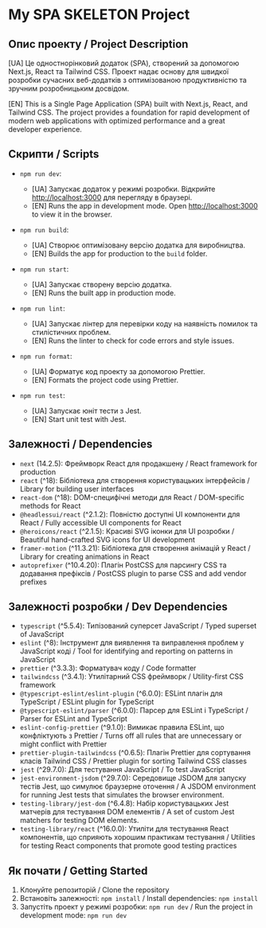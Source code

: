 # My SPA SKELETON Project

## Опис проекту / Project Description

[UA] Це одностнорінковий додаток (SPA), створений за допомогою Next.js, React та Tailwind CSS. Проект надає основу для швидкої розробки сучасних веб-додатків з оптимізованою продуктивністю та зручним розробницьким досвідом.

[EN] This is a Single Page Application (SPA) built with Next.js, React, and Tailwind CSS. The project provides a foundation for rapid development of modern web applications with optimized performance and a great developer experience.

## Скрипти / Scripts

- `npm run dev`:

  - [UA] Запускає додаток у режимі розробки. Відкрийте [http://localhost:3000](http://localhost:3000) для перегляду в браузері.
  - [EN] Runs the app in development mode. Open [http://localhost:3000](http://localhost:3000) to view it in the browser.

- `npm run build`:

  - [UA] Створює оптимізовану версію додатка для виробництва.
  - [EN] Builds the app for production to the `build` folder.

- `npm run start`:

  - [UA] Запускає створену версію додатка.
  - [EN] Runs the built app in production mode.

- `npm run lint`:

  - [UA] Запускає лінтер для перевірки коду на наявність помилок та стилістичних проблем.
  - [EN] Runs the linter to check for code errors and style issues.

- `npm run format`:
  - [UA] Форматує код проекту за допомогою Prettier.
  - [EN] Formats the project code using Prettier.
- `npm run test`:
  - [UA] Запускає юніт тести з Jest.
  - [EN] Start unit test with Jest.

## Залежності / Dependencies

- `next` (14.2.5): Фреймворк React для продакшену / React framework for production
- `react` (^18): Бібліотека для створення користувацьких інтерфейсів / Library for building user interfaces
- `react-dom` (^18): DOM-специфічні методи для React / DOM-specific methods for React
- `@headlessui/react` (^2.1.2): Повністю доступні UI компоненти для React / Fully accessible UI components for React
- `@heroicons/react` (^2.1.5): Красиві SVG іконки для UI розробки / Beautiful hand-crafted SVG icons for UI development
- `framer-motion` (^11.3.21): Бібліотека для створення анімацій у React / Library for creating animations in React
- `autoprefixer` (^10.4.20): Плагін PostCSS для парсингу CSS та додавання префіксів / PostCSS plugin to parse CSS and add vendor prefixes

## Залежності розробки / Dev Dependencies

- `typescript` (^5.5.4): Типізований суперсет JavaScript / Typed superset of JavaScript
- `eslint` (^8): Інструмент для виявлення та виправлення проблем у JavaScript коді / Tool for identifying and reporting on patterns in JavaScript
- `prettier` (^3.3.3): Форматувач коду / Code formatter
- `tailwindcss` (^3.4.1): Утилітарний CSS фреймворк / Utility-first CSS framework
- `@typescript-eslint/eslint-plugin` (^6.0.0): ESLint плагін для TypeScript / ESLint plugin for TypeScript
- `@typescript-eslint/parser` (^6.0.0): Парсер для ESLint і TypeScript / Parser for ESLint and TypeScript
- `eslint-config-prettier` (^9.1.0): Вимикає правила ESLint, що конфліктують з Prettier / Turns off all rules that are unnecessary or might conflict with Prettier
- `prettier-plugin-tailwindcss` (^0.6.5): Плагін Prettier для сортування класів Tailwind CSS / Prettier plugin for sorting Tailwind CSS classes
- `jest` (^29.7.0): Для тестування JavaScript / To test JavaScript
- `jest-environment-jsdom` (^29.7.0): Середовище JSDOM для запуску тестів Jest, що симулює браузерне оточення / A JSDOM environment for running Jest tests that simulates the browser environment.
- `testing-library/jest-dom` (^6.4.8): Набір користувацьких Jest матчерів для тестування DOM елементів / A set of custom Jest matchers for testing DOM elements.
- `testing-library/react` (^16.0.0): Утиліти для тестування React компонентів, що сприяють хорошим практикам тестування / Utilities for testing React components that promote good testing practices

## Як почати / Getting Started

1. Клонуйте репозиторій / Clone the repository
2. Встановіть залежності: `npm install` / Install dependencies: `npm install`
3. Запустіть проект у режимі розробки: `npm run dev` / Run the project in development mode: `npm run dev`
